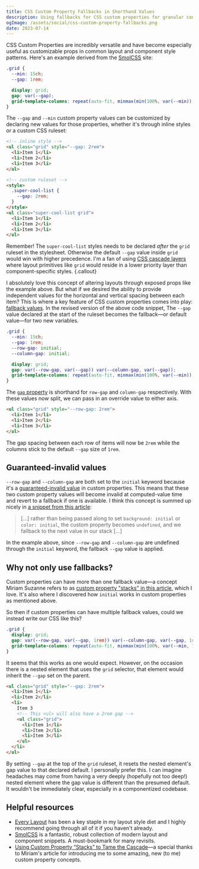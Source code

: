 ```yaml
---
title: CSS Custom Property Fallbacks in Shorthand Values
description: Using fallbacks for CSS custom properties for granular control of shorthand values.
ogImage: /assets/social/css-custom-property-fallbacks.png
date: 2023-07-14
---
```


CSS Custom Properties are incredibly versatile and have become especially useful as customizable props in common layout and component style patterns. Here's an example derived from the [SmolCSS](https://smolcss.dev/#smol-css-grid) site:

```css
.grid {
  --min: 15ch;
  --gap: 1rem;

  display: grid;
  gap: var(--gap);
  grid-template-columns: repeat(auto-fit, minmax(min(100%, var(--min)), 1fr));
}
```

The `--gap` and `--min` custom property values can be customized by declaring new values for those properties, whether it's through inline styles or a custom CSS ruleset:

```html
<!-- inline style -->
<ul class="grid" style="--gap: 2rem">
  <li>Item 1</li>
  <li>Item 2</li>
  <li>Item 3</li>
</ul>

<!-- custom ruleset -->
<style>
  .super-cool-list {
    --gap: 2rem;
  }
</style>
<ul class="super-cool-list grid">
  <li>Item 1</li>
  <li>Item 2</li>
  <li>Item 3</li>
</ul>
```

Remember! The `super-cool-list` styles needs to be declared _after_ the `grid` ruleset in the stylesheet. Otherwise the default `--gap` value inside `grid` would win with higher precedence. I'm a fan of using [CSS cascade layers](https://css-tricks.com/css-cascade-layers/) where layout primitives like `grid` would reside in a lower priority layer than component-specific styles.
{.callout}

I absolutely love this concept of altering layouts through exposed props like the example above. But what if we desired the ability to provide independent values for the horizontal and vertical spacing between each item? This is where a key feature of CSS custom properties comes into play: [fallback values](https://developer.mozilla.org/en-US/docs/Web/CSS/Using_CSS_custom_properties#custom_property_fallback_values). In the revised version of the above code snippet, The `--gap` value declared at the start of the ruleset becomes the fallback—or default value—for two new variables.

```css
.grid {
  --min: 15ch;
  --gap: 1rem;
  --row-gap: initial;
  --column-gap: initial;

  display: grid;
  gap: var(--row-gap, var(--gap)) var(--column-gap, var(--gap));
  grid-template-columns: repeat(auto-fit, minmax(min(100%, var(--min)), 1fr));
}
```

The [`gap` property](https://developer.mozilla.org/en-US/docs/Web/CSS/gap) is shorthand for `row-gap` and `column-gap` respectively. With these values now split, we can pass in an override value to either axis.

```html
<ul class="grid" style="--row-gap: 2rem">
  <li>Item 1</li>
  <li>Item 2</li>
  <li>Item 3</li>
</ul>
```

The gap spacing between each row of items will now be `2rem` while the columns stick to the default `--gap` size of `1rem`.

## Guaranteed-invalid values

`--row-gap` and `--column-gap` are both set to the `initial` keyword because it's a [guaranteed-invalid value](https://drafts.csswg.org/css-variables/#guaranteed-invalid-value) in custom properties. This means that these two custom property values will become invalid at computed-value time and revert to a fallback if one is available. I think this concept is summed up nicely in [a snippet from this article](https://css-tricks.com/using-custom-property-stacks-to-tame-the-cascade/):

> [...] rather than being passed along to set `background: initial` or `color: initial`, the custom property becomes `undefined`, and we fallback to the next value in our stack [...]

In the example above, since `--row-gap` and `--column-gap` are undefined through the `initial` keyword, the fallback `--gap` value is applied.

## Why not only use fallbacks?

Custom properties can have more than one fallback value—a concept Miriam Suzanne refers to as [custom property "stacks" in this article](https://css-tricks.com/using-custom-property-stacks-to-tame-the-cascade/), which I love. It's also where I discovered how `initial` works in custom properties as mentioned above.

So then if custom properties can have multiple fallback values, could we instead write our CSS like this?

```css
.grid {
  display: grid;
  gap: var(--row-gap, var(--gap, 1rem)) var(--column-gap, var(--gap, 1rem));
  grid-template-columns: repeat(auto-fit, minmax(min(100%, var(--min, 15ch)), 1fr));
}
```

It seems that this works as one would expect. However, on the occasion there is a nested element that uses the `grid` selector, that element would inherit the `--gap` set on the parent.

```html
<ul class="grid" style="--gap: 2rem">
  <li>Item 1</li>
  <li>Item 2</li>
  <li>
    Item 3
    <!-- This <ul> will also have a 2rem gap -->
    <ul class="grid">
      <li>Item 1</li>
      <li>Item 2</li>
      <li>Item 3</li>
    </ul>
  </li>
</ul>
```

By setting `--gap` at the top of the `grid` ruleset, it resets the nested element's gap value to that declared default. I personally prefer this. I can imagine headaches may come from having a very deeply (hopefully not too deep!) nested element where the gap value is different than the presumed default. It wouldn't be immediately clear, especially in a componentized codebase.

## Helpful resources

- [Every Layout](https://every-layout.dev/) has been a key staple in my layout style diet and I highly recommend going through all of it if you haven't already.
- [SmolCSS](https://smolcss.dev/) is a fantastic, robust collection of modern layout and component snippets. A must-bookmark for many revisits.
- [Using Custom Property “Stacks” to Tame the Cascade](https://css-tricks.com/using-custom-property-stacks-to-tame-the-cascade/)—a special thanks to Miriam's article for introducing me to some amazing, new (to me) custom property concepts.